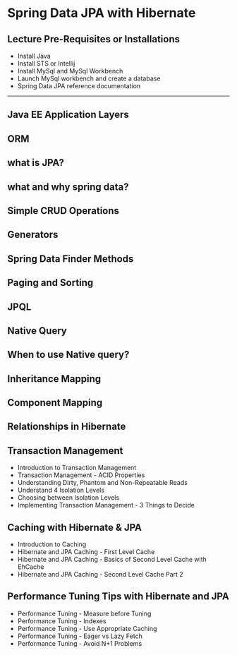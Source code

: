 # Spring Data JPA with Hibernate

## Lecture Pre-Requisites or Installations
* Install Java
* Install STS or Intellij
* Install MySql and MySql Workbench
* Launch MySql workbench and create a database
* Spring Data JPA reference documentation

---

## Java EE Application Layers
## ORM
## what is JPA?
## what and why spring data?
## Simple CRUD Operations
## Generators
## Spring Data Finder Methods
## Paging and Sorting
## JPQL
## Native Query
## When to use Native query?
## Inheritance Mapping
## Component Mapping
## Relationships in Hibernate
## Transaction Management
* Introduction to Transaction Management
* Transaction Management - ACID Properties
* Understanding Dirty, Phantom and Non-Repeatable Reads
* Understand 4 Isolation Levels
* Choosing between Isolation Levels
* Implementing Transaction Management - 3 Things to Decide


## Caching with Hibernate & JPA
* Introduction to Caching
* Hibernate and JPA Caching - First Level Cache
* Hibernate and JPA Caching - Basics of Second Level Cache with EhCache
* Hibernate and JPA Caching - Second Level Cache Part 2

## Performance Tuning Tips with Hibernate and JPA
* Performance Tuning - Measure before Tuning
* Performance Tuning - Indexes
* Performance Tuning - Use Appropriate Caching
* Performance Tuning - Eager vs Lazy Fetch
* Performance Tuning - Avoid N+1 Problems
